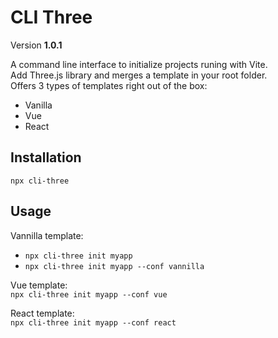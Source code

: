 # CLI Three

Version **1.0.1**

A command line interface to initialize projects runing with Vite.  
Add Three.js library and merges a template in your root folder.  
Offers 3 types of templates right out of the box:
- Vanilla
- Vue
- React

## Installation

`npx cli-three`

## Usage

Vannilla template:  
- `npx cli-three init myapp`  
- `npx cli-three init myapp --conf vannilla`

Vue template:  
`npx cli-three init myapp --conf vue`

React template:  
`npx cli-three init myapp --conf react`